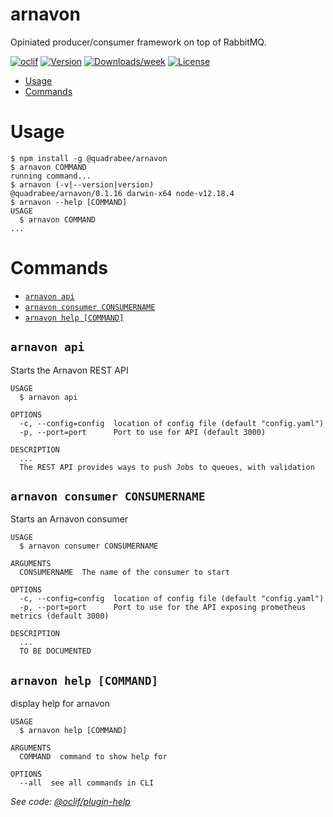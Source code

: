arnavon
===========

Opiniated producer/consumer framework on top of RabbitMQ.

[![oclif](https://img.shields.io/badge/cli-oclif-brightgreen.svg)](https://oclif.io)
[![Version](https://img.shields.io/npm/v/@quadrabee/arnavon-cli.svg)](https://npmjs.org/package/@quadrabee/arnavon-cli)
[![Downloads/week](https://img.shields.io/npm/dw/@quadrabee/arnavon-cli.svg)](https://npmjs.org/package/@quadrabee/arnavon-cli)
[![License](https://img.shields.io/npm/l/@quadrabee/arnavon-cli.svg)](https://github.com/quadrabee/arnavon-cli/blob/master/package.json)

<!-- toc -->
* [Usage](#usage)
* [Commands](#commands)
<!-- tocstop -->
# Usage
<!-- usage -->
```sh-session
$ npm install -g @quadrabee/arnavon
$ arnavon COMMAND
running command...
$ arnavon (-v|--version|version)
@quadrabee/arnavon/0.1.16 darwin-x64 node-v12.18.4
$ arnavon --help [COMMAND]
USAGE
  $ arnavon COMMAND
...
```
<!-- usagestop -->
# Commands
<!-- commands -->
* [`arnavon api`](#arnavon-api)
* [`arnavon consumer CONSUMERNAME`](#arnavon-consumer-consumername)
* [`arnavon help [COMMAND]`](#arnavon-help-command)

## `arnavon api`

Starts the Arnavon REST API

```
USAGE
  $ arnavon api

OPTIONS
  -c, --config=config  location of config file (default "config.yaml")
  -p, --port=port      Port to use for API (default 3000)

DESCRIPTION
  ...
  The REST API provides ways to push Jobs to queues, with validation
```

## `arnavon consumer CONSUMERNAME`

Starts an Arnavon consumer

```
USAGE
  $ arnavon consumer CONSUMERNAME

ARGUMENTS
  CONSUMERNAME  The name of the consumer to start

OPTIONS
  -c, --config=config  location of config file (default "config.yaml")
  -p, --port=port      Port to use for the API exposing prometheus metrics (default 3000)

DESCRIPTION
  ...
  TO BE DOCUMENTED
```

## `arnavon help [COMMAND]`

display help for arnavon

```
USAGE
  $ arnavon help [COMMAND]

ARGUMENTS
  COMMAND  command to show help for

OPTIONS
  --all  see all commands in CLI
```

_See code: [@oclif/plugin-help](https://github.com/oclif/plugin-help/blob/v3.2.2/src/commands/help.ts)_
<!-- commandsstop -->

